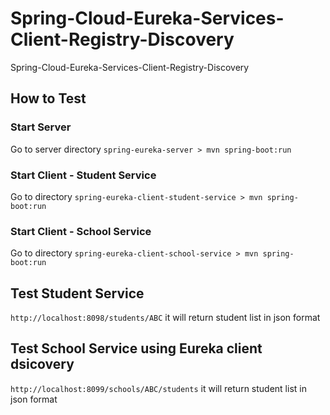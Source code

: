 # Spring-Cloud-Eureka-Services-Client-Registry-Discovery
Spring-Cloud-Eureka-Services-Client-Registry-Discovery

## How to Test

### Start Server
Go to server directory
`spring-eureka-server > mvn spring-boot:run`

### Start Client - Student Service
Go to directory
`spring-eureka-client-student-service > mvn spring-boot:run`

### Start Client - School Service
Go to directory
`spring-eureka-client-school-service > mvn spring-boot:run`

## Test Student Service
`http://localhost:8098/students/ABC`
it will return student list in json format

## Test School Service using Eureka client dsicovery
`http://localhost:8099/schools/ABC/students`
it will return student list in json format
